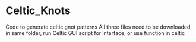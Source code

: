 # Celtic_Knots
Code to generate celtic gnot patterns
All three files need to be downloaded in same folder, run Celtic GUI script for interface, or use function in celtic
